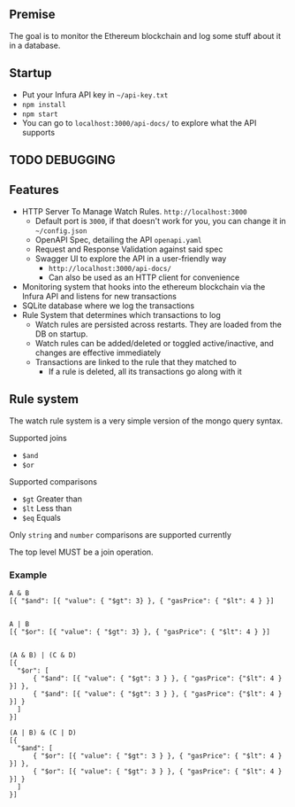 
## Premise
The goal is to monitor the Ethereum blockchain and log some stuff about it in a database.

## Startup
- Put your Infura API key in `~/api-key.txt`
- `npm install`
- `npm start`
- You can go to `localhost:3000/api-docs/` to explore what the API supports


## TODO DEBUGGING


## Features
- HTTP Server To Manage Watch Rules. `http://localhost:3000`
  - Default port is `3000`, if that doesn't work for you, you can change it in `~/config.json`
  - OpenAPI Spec, detailing the API `openapi.yaml`
  - Request and Response Validation against said spec
  - Swagger UI to explore the API in a user-friendly way
    - `http://localhost:3000/api-docs/`
    - Can also be used as an HTTP client for convenience
- Monitoring system that hooks into the ethereum blockchain via the Infura API and listens for new transactions
- SQLite database where we log the transactions
- Rule System that determines which transactions to log
  - Watch rules are persisted across restarts. They are loaded from the DB on startup.
  - Watch rules can be added/deleted or toggled active/inactive, and changes are effective immediately
  - Transactions are linked to the rule that they matched to
    - If a rule is deleted, all its transactions go along with it

## Rule system
The watch rule system is a very simple version of the mongo query syntax.

Supported joins
- `$and`
- `$or`

Supported comparisons
- `$gt` Greater than
- `$lt` Less than
- `$eq` Equals

Only `string` and `number` comparisons are supported currently

The top level MUST be a join operation.

### Example
```text
A & B
[{ "$and": [{ "value": { "$gt": 3} }, { "gasPrice": { "$lt": 4 } }]


A | B
[{ "$or": [{ "value": { "$gt": 3} }, { "gasPrice": { "$lt": 4 } }]


(A & B) | (C & D)
[{
  "$or": [
      { "$and": [{ "value": { "$gt": 3 } }, { "gasPrice": {"$lt": 4 } }] },
      { "$and": [{ "value": { "$gt": 3 } }, { "gasPrice": {"$lt": 4 } }] }
  ]
}]

(A | B) & (C | D)
[{
  "$and": [
      { "$or": [{ "value": { "$gt": 3 } }, { "gasPrice": { "$lt": 4 } }] },
      { "$or": [{ "value": { "$gt": 3 } }, { "gasPrice": { "$lt": 4 } }] }
  ]
}]
```
